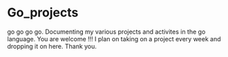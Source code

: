 # Go_projects
go go go go. Documenting my various projects and activites in the go language. You are welcome !!!
I plan on taking on a project every week and dropping it on here. Thank you.

